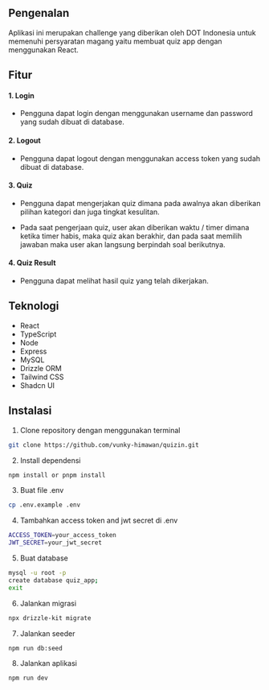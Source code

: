 ## Pengenalan

Aplikasi ini merupakan challenge yang diberikan oleh DOT Indonesia untuk memenuhi persyaratan magang yaitu membuat quiz app dengan menggunakan React.

## Fitur

#### 1. Login

- Pengguna dapat login dengan menggunakan username dan password yang sudah dibuat di database.

#### 2. Logout

- Pengguna dapat logout dengan menggunakan access token yang sudah dibuat di database.

#### 3. Quiz

- Pengguna dapat mengerjakan quiz dimana pada awalnya akan diberikan pilihan kategori dan juga tingkat kesulitan.

- Pada saat pengerjaan quiz, user akan diberikan waktu / timer dimana ketika timer habis, maka quiz akan berakhir, dan pada saat memilih jawaban maka user akan langsung berpindah soal berikutnya.

#### 4. Quiz Result

- Pengguna dapat melihat hasil quiz yang telah dikerjakan.

## Teknologi

- React
- TypeScript
- Node
- Express
- MySQL
- Drizzle ORM
- Tailwind CSS
- Shadcn UI

## Instalasi

1. Clone repository dengan menggunakan terminal

```bash
git clone https://github.com/vunky-himawan/quizin.git
```

2. Install dependensi

```bash
npm install or pnpm install
```

3. Buat file .env

```bash
cp .env.example .env
```

4. Tambahkan access token and jwt secret di .env

```bash
ACCESS_TOKEN=your_access_token
JWT_SECRET=your_jwt_secret
```

5. Buat database

```bash
mysql -u root -p
create database quiz_app;
exit
```

6. Jalankan migrasi

```bash
npx drizzle-kit migrate
```

7. Jalankan seeder

```bash
npm run db:seed
```

8. Jalankan aplikasi

```bash
npm run dev
```
